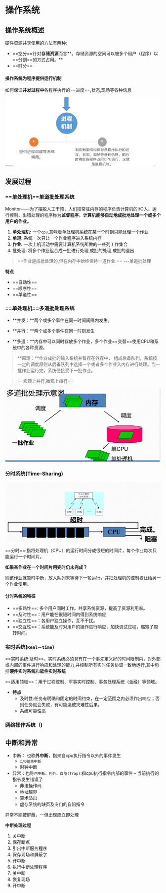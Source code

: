 # 操作系统

## 操作系统概述

硬件资源共享使用的方法有两种:

+ ==空分==针对**存储资源**而言**。存储资源的空间可以被多个用户（程序）以==分割==的方式占用。**
+ ==时分==

#### 操作系统为程序提供运行机制

​	如何保证**并发过程中**各程序执行的==进度==,状态,现场等各种信息

![image-20230915153723794](./assets/image-20230915153723794.png)

## 发展过程

### ==单处理机==单道批处理系统

Monitor——为了摆脱人工干预，人们把常驻内存的程序负责计算机的I/O入、运行控制、出错处理的程序称为**监督程序**。**计算机能够自动地成批地处理一个或多个用户的作业。**

1. **单处理机:** 一个`cpu`,意味着单处理机系统在某一个时刻只能处理一个作业
2. **单道:** 系统一次只让一个作业程序进入系统内存
3. **作业:** 一次上机活动中需要计算机系统所做的一些列工作集合
4. 批处理: 将多个作业组合成一批进行处理,成批的处理,成批的退出

> ==作业是成批处理的,但在内存中始终保持一道作业.==      ---单道批处理

**特点**

+ ==自动性==
+ ==顺序性==
+ ==单道性==

### ==单处理机==多道批处理系统

+ **并发：**两个或多个事件在同一时间间隔内发生。

+ **并行：**两个或多个事件在同一时刻发生

+ **多道：**内存中可以同时存放多个作业，多个作业==交替==使用CPU和系统中的各种资源。

> **原理：**作业成批的输入系统并暂存在外存中， 组成后备队列，系统按一定的调度原则从后备队列中选择一个或者多个作业入内存进行处理。当一批作业运行完，系统便接受下一批作业。

> ==宏观上并行,微观上串行==

![image-20230915162655668](./assets/image-20230915162655668.png)

### 分时系统(Time-Sharing)

![image-20230918170741649](./assets/image-20230918170741649.png)

==分时==:指将处理机（CPU）的运行时间分成很短的时间片，每个作业每次只能运行一个时间片。

**如果某作业在一个时间片用完时仍未完成？**

则该作业就暂时中断，放入队列末等待下一轮运行，并把处理机的控制权让给另一个作业使用。

#### 分时系统的特征

+ ==多路性==: 多个用户同时工作。共享系统资源，提高了资源利用率。
+ ==及时性==：用户能在很短时间内得到系统响应
+ ==独立性==：各用户独立操作，互不干扰。
+ ==交互性==：系统能及时对用户的操作进行响应，加快调试过程，缩短了周转时间。

### 实时系统(`Real－time`)

==实时系统:及时==，实时系统必须具有在一个事先定义好的时间限制内，对外部或内部的事件进行响应和处理的能力,并控制所有实时任务协调一致地运行,其中包括**硬件实时系统**和**软件实时系统**

==适用领域==：用于过程控制、军事实时控制、事务处理系统（金融）等领域。	

+ **特点**
  + 及时性:任务有明确和固定的时间约束，在一定范围之内必须作出响应；否则任务就会失败，有可能造成灾难性后果。
  + 系统可靠性高
  

### 网络操作系统（)

## 中断和异常

+ 中断： 也称**外中断**，指来自cpu执行指令以外的事件发生
  + `I/O结束中断`
  + 时钟中断
+ 异常：也称`内中断、列外、自陷(Trap)`:指cpu执行指令内部的事件 – 当前执行的指令发生错误了
  + 非法操作码
  + 地址越界
  + 算术溢出
  + 虚存系统的缺页及专门的自陷指令

异常不能被屏蔽，一但出现应立即处理

**中断处理过程**

1. 关中断
2. 保存断点
3. 引出中断服务程序
4. 保存现场和屏蔽字
5. 开中断
6. 执行中断处理程序
7. 关中断
8. 恢复现场
9. 开中断

